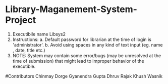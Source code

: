 # Library-Maganement-System-Project

1. Executibile name Libsys2
2. Instructions: 
   a. Default password for librarian at the time of login is 'administrator'.
   b. Avoid using spaces in any kind of text input (eg. name , date, title etc.)
3. NOTE: System may contain some error/bugs (may be unresolved at the time of submission) that might lead to improper behavior of the executible. 


#Contributors
 Chinmay Dorge
 Gyanendra Gupta 
 Dhruv Rajak
 Khush Wasnik
